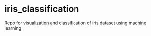 # iris_classification
Repo for visualization and classification of iris dataset using machine learning
